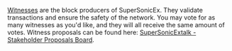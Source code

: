 [Witnesses](introduction/witness) are the block producers of SuperSonicEx. They validate transactions and ensure the safety of the network. You may vote for as many witnesses as you'd like, and they will all receive the same amount of votes. Witness proposals can be found here: [SuperSonicExtalk - Stakeholder Proposals Board](https://supersonicextalk.org/index.php/board,75.0.html).
